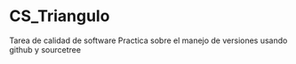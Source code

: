 # CS_Triangulo
Tarea de calidad de software
Practica sobre el manejo de versiones usando github y sourcetree

